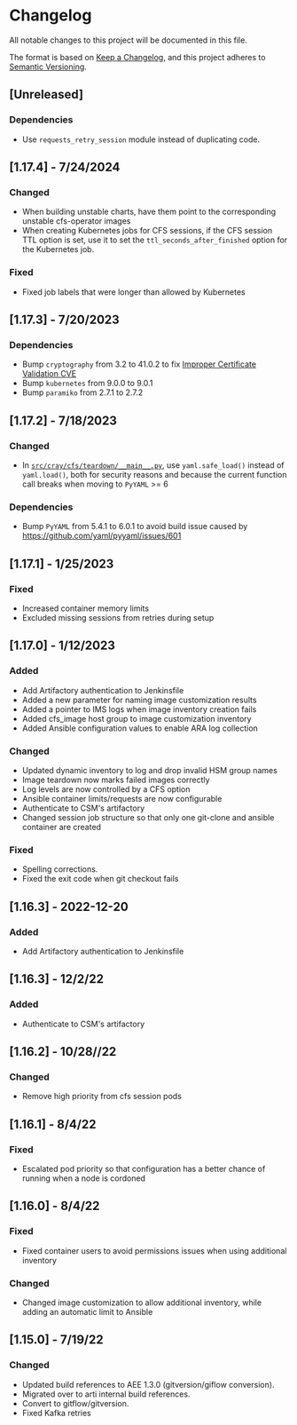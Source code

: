 # Changelog

All notable changes to this project will be documented in this file.

The format is based on [Keep a Changelog](https://keepachangelog.com/en/1.0.0/),
and this project adheres to [Semantic Versioning](https://semver.org/spec/v2.0.0.html).

## [Unreleased]
### Dependencies
- Use `requests_retry_session` module instead of duplicating code.

## [1.17.4] - 7/24/2024
### Changed
- When building unstable charts, have them point to the corresponding unstable cfs-operator images
- When creating Kubernetes jobs for CFS sessions, if the CFS session TTL option is set,
  use it to set the `ttl_seconds_after_finished` option for the Kubernetes job.

### Fixed
- Fixed job labels that were longer than allowed by Kubernetes

## [1.17.3] - 7/20/2023
### Dependencies
- Bump `cryptography` from 3.2 to 41.0.2 to fix [Improper Certificate Validation CVE](https://security.snyk.io/vuln/SNYK-PYTHON-CRYPTOGRAPHY-5777683)
- Bump `kubernetes` from 9.0.0 to 9.0.1
- Bump `paramiko` from 2.7.1 to 2.7.2

## [1.17.2] - 7/18/2023
### Changed
- In [`src/cray/cfs/teardown/__main__.py`](src/cray/cfs/teardown/__main__.py), use `yaml.safe_load()`
  instead of `yaml.load()`, both for security reasons and because the current function call breaks
  when moving to `PyYAML` >= 6

### Dependencies
- Bump `PyYAML` from 5.4.1 to 6.0.1 to avoid build issue caused by https://github.com/yaml/pyyaml/issues/601

## [1.17.1] - 1/25/2023
### Fixed
- Increased container memory limits
- Excluded missing sessions from retries during setup

## [1.17.0] - 1/12/2023
### Added
- Add Artifactory authentication to Jenkinsfile
- Added a new parameter for naming image customization results
- Added a pointer to IMS logs when image inventory creation fails
- Added cfs_image host group to image customization inventory
- Added Ansible configuration values to enable ARA log collection

### Changed
- Updated dynamic inventory to log and drop invalid HSM group names
- Image teardown now marks failed images correctly
- Log levels are now controlled by a CFS option
- Ansible container limits/requests are now configurable
- Authenticate to CSM's artifactory
- Changed session job structure so that only one git-clone and ansible container are created

### Fixed
- Spelling corrections.
- Fixed the exit code when git checkout fails

## [1.16.3] - 2022-12-20
### Added
- Add Artifactory authentication to Jenkinsfile

## [1.16.3] - 12/2/22
### Added
- Authenticate to CSM's artifactory

## [1.16.2] - 10/28//22
### Changed
- Remove high priority from cfs session pods

## [1.16.1] - 8/4/22
### Fixed
- Escalated pod priority so that configuration has a better chance of running when a node is cordoned

## [1.16.0] - 8/4/22
### Fixed
- Fixed container users to avoid permissions issues when using additional inventory

### Changed
- Changed image customization to allow additional inventory, while adding an automatic limit to Ansible

## [1.15.0] - 7/19/22
### Changed
- Updated build references to AEE 1.3.0 (gitversion/giflow conversion).
- Migrated over to arti internal build references.
- Convert to gitflow/gitversion.
- Fixed Kafka retries

